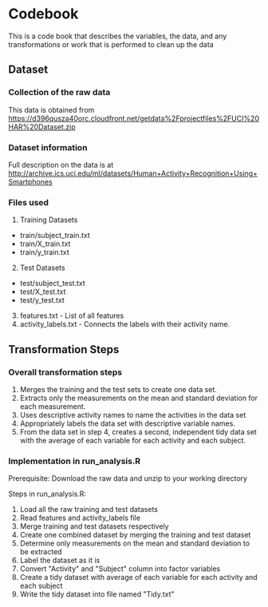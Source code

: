 # Codebook

This is a code book that describes the variables, the data, and any transformations or work that is performed to clean up the data

## Dataset

### Collection of the raw data

This data is obtained from https://d396qusza40orc.cloudfront.net/getdata%2Fprojectfiles%2FUCI%20HAR%20Dataset.zip 

### Dataset information

Full description on the data is at http://archive.ics.uci.edu/ml/datasets/Human+Activity+Recognition+Using+Smartphones

### Files used

1. Training Datasets
  * train/subject_train.txt
  * train/X_train.txt
  * train/y_train.txt
2. Test Datasets
  * test/subject_test.txt
  * test/X_test.txt
  * test/y_test.txt
3.  features.txt - List of all features
4.  activity_labels.txt - Connects the labels with their activity name.

## Transformation Steps

### Overall transformation steps

1. Merges the training and the test sets to create one data set.
2. Extracts only the measurements on the mean and standard deviation for each measurement.
3. Uses descriptive activity names to name the activities in the data set
4. Appropriately labels the data set with descriptive variable names. 
5. From the data set in step 4, creates a second, independent tidy data set with the average of each variable for each activity and each subject.

### Implementation in run_analysis.R

Prerequisite: Download the raw data and unzip to your working directory

Steps in run_analysis.R:

1. Load all the raw training and test datasets
2. Read features and activity_labels file
3. Merge training and test datasets respectively
4. Create one combined dataset by merging the training and test dataset
5. Determine only measurements on the mean and standard deviation to be extracted
6. Label the dataset as it is
7. Convert "Activity" and "Subject" column into factor variables
8. Create a tidy dataset with average of each variable for each activity and each subject
9. Write the tidy dataset into file named "Tidy.txt"
